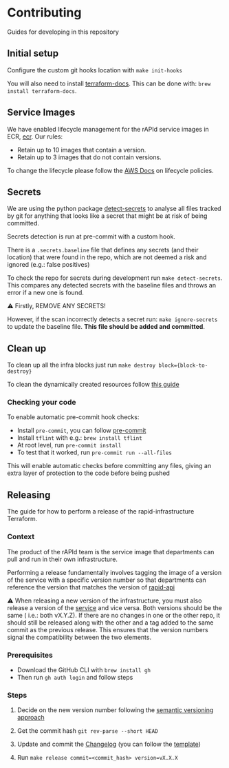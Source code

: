 # Contributing

Guides for developing in this repository

## Initial setup

Configure the custom git hooks location with `make init-hooks`

You will also need to install [terraform-docs](https://terraform-docs.io/). This can be done
with: `brew install terraform-docs`.

## Service Images

We have enabled lifecycle management for the rAPId service images in ECR, [ecr](../../blocks/ecr/main.tf). Our rules:

- Retain up to 10 images that contain a version.
- Retain up to 3 images that do not contain versions.

To change the lifecycle please follow
the [AWS Docs](https://docs.aws.amazon.com/AmazonECR/latest/userguide/LifecyclePolicies.html) on lifecycle policies.

## Secrets

We are using the python package [detect-secrets](https://github.com/Yelp/detect-secrets) to analyse all files tracked by
git for anything that looks like a secret that might be at risk of being committed.

Secrets detection is run at pre-commit with a custom hook.

There is a `.secrets.baseline` file that defines any secrets (and their location) that were found in the repo, which are
not deemed a risk and ignored (e.g.: false positives)

To check the repo for secrets during development run `make detect-secrets`. This compares any detected secrets with the
baseline files and throws an error if a new one is found.

⚠️ Firstly, REMOVE ANY SECRETS!

However, if the scan incorrectly detects a secret run: `make ignore-secrets` to update the baseline file. **This file
should be added and committed**.

## Clean up

To clean up all the infra blocks just run `make destroy block={block-to-destroy}`

To clean the dynamically created resources follow [this guide](clean_up_dynamically_created_resources.md)

### Checking your code

To enable automatic pre-commit hook checks:

- Install `pre-commit`, you can follow [pre-commit](https://pre-commit.com/)
- Install `tflint` with e.g.: `brew install tflint`
- At root level, run `pre-commit install`
- To test that it worked, run `pre-commit run --all-files`

This will enable automatic checks before committing any files, giving an extra layer of protection to the code before
being pushed

## Releasing

The guide for how to perform a release of the rapid-infrastructure Terraform.

### Context

The product of the rAPId team is the service image that departments can pull and run in their own infrastructure.

Performing a release fundamentally involves tagging the image of a version of the service with a specific version number
so that departments can reference the version that matches the version
of [rapid-api](https://github.com/no10ds/rapid-api)

⚠️ When releasing a new version of the infrastructure, you must also release a version of
the [service](https://github.com/no10ds/rapid-api) and vice versa. Both versions should be the same (
i.e.: both vX.Y.Z). If there are no changes in one or the other repo, it should still be released along with the other
and a tag added to the same commit as the previous release. This ensures that the version numbers signal the
compatibility between the two elements.

### Prerequisites

- Download the GitHub CLI with `brew install gh`
- Then run `gh auth login` and follow steps

### Steps

1. Decide on the new version number following the [semantic versioning approach](https://semver.org/)

2. Get the commit hash `git rev-parse --short HEAD`

3. Update and commit the [Changelog](../../../changelog.md) (you can follow
   the [template](../../../changelog_release_template.md))
4. Run `make release commit=<commit_hash> version=vX.X.X`
